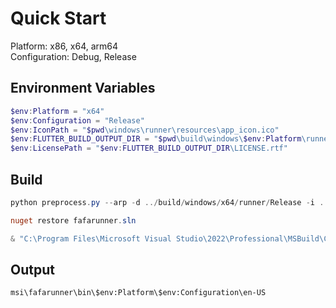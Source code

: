 # Quick Start

Platform: x86, x64, arm64<br>
Configuration: Debug, Release

## Environment Variables

```powershell
$env:Platform = "x64"
$env:Configuration = "Release"
$env:IconPath = "$pwd\windows\runner\resources\app_icon.ico"
$env:FLUTTER_BUILD_OUTPUT_DIR = "$pwd\build\windows\$env:Platform\runner\Release"
$env:LicensePath = "$env:FLUTTER_BUILD_OUTPUT_DIR\LICENSE.rtf"
```

## Build

```powershell
python preprocess.py --arp -d ../build/windows/x64/runner/Release -i ../windows/runner/resources/app_icon.ico -v 1.0.0.1

nuget restore fafarunner.sln

& "C:\Program Files\Microsoft Visual Studio\2022\Professional\MSBuild\Current\Bin\MSBuild.exe" fafarunner.sln -p:Configuration="$env:Configuration" -p:Platform="$env:Platform" /p:TargetVersion=Windows10
```

## Output

```
msi\fafarunner\bin\$env:Platform\$env:Configuration\en-US
```
